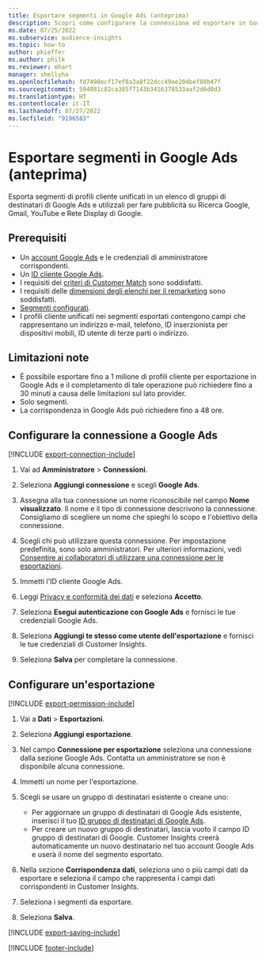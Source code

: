 ```yaml
---
title: Esportare segmenti in Google Ads (anteprima)
description: Scopri come configurare la connessione ed esportare in Google Ads.
ms.date: 07/25/2022
ms.subservice: audience-insights
ms.topic: how-to
author: pkieffer
ms.author: philk
ms.reviewer: mhart
manager: shellyha
ms.openlocfilehash: fd7498ecf17ef8a3a8f22dcc49ae204bef88b47f
ms.sourcegitcommit: 594081c82ca385f7143b3416378533aaf2d6d0d3
ms.translationtype: HT
ms.contentlocale: it-IT
ms.lasthandoff: 07/27/2022
ms.locfileid: "9196583"
---
```

# <a name="export-segments-to-google-ads-preview"></a>Esportare segmenti in Google Ads (anteprima)

Esporta segmenti di profili cliente unificati in un elenco di gruppi di destinatari di Google Ads e utilizzali per fare pubblicità su Ricerca Google, Gmail, YouTube e Rete Display di Google.

## <a name="prerequisites"></a>Prerequisiti

- Un [account Google Ads](https://ads.google.com/) e le credenziali di amministratore corrispondenti.
- Un [ID cliente Google Ads](https://support.google.com/google-ads/answer/1704344).
- I requisiti dei [criteri di Customer Match](https://support.google.com/adspolicy/answer/6299717) sono soddisfatti.
- I requisiti delle [dimensioni degli elenchi per il remarketing](https://support.google.com/google-ads/answer/7558048) sono soddisfatti.
- [Segmenti configurati](segments.md).
- I profili cliente unificati nei segmenti esportati contengono campi che rappresentano un indirizzo e-mail, telefono, ID inserzionista per dispositivi mobili, ID utente di terze parti o indirizzo.

## <a name="known-limitations"></a>Limitazioni note

- È possibile esportare fino a 1 milione di profili cliente per esportazione in Google Ads e il completamento di tale operazione può richiedere fino a 30 minuti a causa delle limitazioni sul lato provider.
- Solo segmenti.
- La corrispondenza in Google Ads può richiedere fino a 48 ore.

## <a name="set-up-connection-to-google-ads"></a>Configurare la connessione a Google Ads

[!INCLUDE [export-connection-include](includes/export-connection-admn.md)]

1. Vai ad **Amministratore** > **Connessioni**.

1. Seleziona **Aggiungi connessione** e scegli **Google Ads**.

1. Assegna alla tua connessione un nome riconoscibile nel campo **Nome visualizzato**. Il nome e il tipo di connessione descrivono la connessione. Consigliamo di scegliere un nome che spieghi lo scopo e l'obiettivo della connessione.

1. Scegli chi può utilizzare questa connessione. Per impostazione predefinita, sono solo amministratori. Per ulteriori informazioni, vedi [Consentire ai collaboratori di utilizzare una connessione per le esportazioni](connections.md#allow-contributors-to-use-a-connection-for-exports).

1. Immetti l'ID cliente Google Ads.

1. Leggi [Privacy e conformità dei dati](connections.md#data-privacy-and-compliance) e seleziona **Accetto**.

1. Seleziona **Esegui autenticazione con Google Ads** e fornisci le tue credenziali Google Ads.

1. Seleziona **Aggiungi te stesso come utente dell'esportazione** e fornisci le tue credenziali di Customer Insights.

1. Seleziona **Salva** per completare la connessione.

## <a name="configure-an-export"></a>Configurare un'esportazione

[!INCLUDE [export-permission-include](includes/export-permission.md)]

1. Vai a **Dati** > **Esportazioni**.

1. Seleziona **Aggiungi esportazione**.

1. Nel campo **Connessione per esportazione** seleziona una connessione dalla sezione Google Ads. Contatta un amministratore se non è disponibile alcuna connessione.

1. Immetti un nome per l'esportazione.

1. Scegli se usare un gruppo di destinatari esistente o creane uno:
   - Per aggiornare un gruppo di destinatari di Google Ads esistente, inserisci il tuo [ID gruppo di destinatari di Google Ads](https://support.google.com/google-ads/answer/7558048?hl=en#:~:text=Audience%20lists%20is%20a%20section,Display%20Network%20through%20remarketing%20campaigns).
   - Per creare un nuovo gruppo di destinatari, lascia vuoto il campo ID gruppo di destinatari di Google. Customer Insights creerà automaticamente un nuovo destinatario nel tuo account Google Ads e userà il nome del segmento esportato.

1. Nella sezione **Corrispondenza dati**, seleziona uno o più campi dati da esportare e seleziona il campo che rappresenta i campi dati corrispondenti in Customer Insights.

1. Seleziona i segmenti da esportare.

1. Seleziona **Salva**.

[!INCLUDE [export-saving-include](includes/export-saving.md)]

[!INCLUDE [footer-include](includes/footer-banner.md)]
